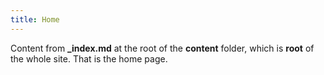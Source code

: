 ```yaml
---
title: Home
---
```


Content from **_index.md** at the root of the **content** folder, which is **root** of the whole site. That is the home page.
